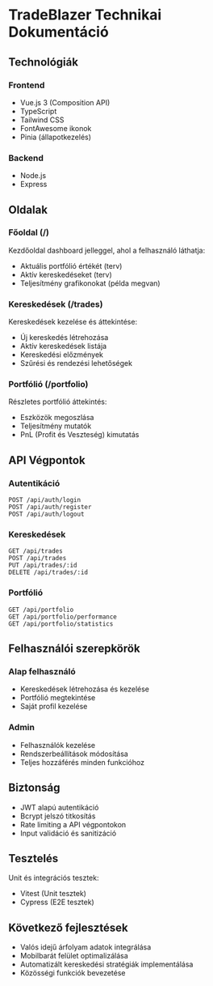 # TradeBlazer Technikai Dokumentáció

## Technológiák

### Frontend

- Vue.js 3 (Composition API)
- TypeScript
- Tailwind CSS
- FontAwesome ikonok
- Pinia (állapotkezelés)

### Backend

- Node.js
- Express

## Oldalak

### Főoldal (/)

Kezdőoldal dashboard jelleggel, ahol a felhasználó láthatja:

- Aktuális portfólió értékét (terv)
- Aktív kereskedéseket (terv)
- Teljesítmény grafikonokat (példa megvan)

### Kereskedések (/trades)

Kereskedések kezelése és áttekintése:

- Új kereskedés létrehozása
- Aktív kereskedések listája
- Kereskedési előzmények
- Szűrési és rendezési lehetőségek

### Portfólió (/portfolio)

Részletes portfólió áttekintés:

- Eszközök megoszlása
- Teljesítmény mutatók
- PnL (Profit és Veszteség) kimutatás

## API Végpontok

### Autentikáció

```
POST /api/auth/login
POST /api/auth/register
POST /api/auth/logout
```

### Kereskedések

```
GET /api/trades
POST /api/trades
PUT /api/trades/:id
DELETE /api/trades/:id
```

### Portfólió

```
GET /api/portfolio
GET /api/portfolio/performance
GET /api/portfolio/statistics
```

## Felhasználói szerepkörök

### Alap felhasználó

- Kereskedések létrehozása és kezelése
- Portfólió megtekintése
- Saját profil kezelése

### Admin

- Felhasználók kezelése
- Rendszerbeállítások módosítása
- Teljes hozzáférés minden funkcióhoz

## Biztonság

- JWT alapú autentikáció
- Bcrypt jelszó titkosítás
- Rate limiting a API végpontokon
- Input validáció és sanitizáció

## Tesztelés

Unit és integrációs tesztek:

- Vitest (Unit tesztek)
- Cypress (E2E tesztek)

## Következő fejlesztések

- Valós idejű árfolyam adatok integrálása
- Mobilbarát felület optimalizálása
- Automatizált kereskedési stratégiák implementálása
- Közösségi funkciók bevezetése
